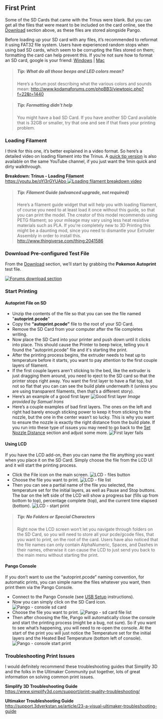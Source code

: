 
## First Print

Some of the SD Cards that came with the Trinus were blank. But you can get all the files that were meant to be included on the card online, see the [Download](#download-it) section above, as these files are stored alongside Pango.

Before loading up your SD card with any files, it’s recommended to reformat it using FAT32 file system. Users have experienced random stops when using bad SD cards, which seem to be corrupting the files stored on them; formatting the card can help prevent this. If you’re not sure how to format an SD card, google is your friend: [Windows](https://www.google.com/webhp?sourceid=chrome-instant&ion=1&espv=2&ie=UTF-8#q=How%20to%20format%20sd%20card%20windows) | [Mac](https://www.google.com/webhp?sourceid=chrome-instant&ion=1&espv=2&ie=UTF-8#q=How%20to%20format%20sd%20card%20mac)

> ##### Tip: What do all those beeps and LED colors mean?
> Here’s a forum post describing what the various colors and sounds mean:
<http://www.kodamaforums.com/phpBB3/viewtopic.php?f=22&t=1440>

<!-- -->

> ##### Tip: Formatting didn’t help
> You might have a bad SD Card. If you have another SD Card available that is 32GB or smaller, try that one and see if that fixes your printing problem.


### Loading Filament
I think for this one, it’s better explained in a video format. So here’s a detailed video on loading filament into the Trinus. A [quick tip version](https://youtu.be/7yxVfIXOCTI) is also available on the same YouTube channel, if you just want the 1min quick and dirty walkthrough.

**Breakdown: Trinus - Loading Filament** <br/>
[https://youtu.be/oYl3rGYUAbo
![Loading filament breakdown video](chapter-05-first-print/img/loading-filament-video-screenshot.png)
](https://youtu.be/oYl3rGYUAbo)


> ##### Tip: Filament Guide (advanced upgrade, not required)
> Here’s a filament guide widget that will help you with loading filament, of course you need to at least load it once without this guide, so that you can print the model. The creator of this model recommends using PETG filament; so your mileage may vary using less heat resistive materials such as PLA. If you're completely new to 3D Printing this might be a daunting mod, since you need to dismantle your Extruder Assembly in order to install this.
<http://www.thingiverse.com/thing:2041586>


### Download Pre-configured Test File
From the [Download](#download-it) section, we’ll start by grabbing the **Pokemon Autoprint** test file.

[![Forums download section](chapter-05-first-print/img/forums-downloads-essential-files.png)](#download-it)


### Start Printing

#### Autoprint File on SD

* Unzip the contents of the file so that you can see the file named "**autoprint.pcode**"
* Copy the **“autoprint.pcode”** file to the root of your SD Card.
* Remove the SD Card from your computer after the file completes writing.
* Now place the SD Card into your printer and push down until it clicks into place. This should cause the Printer to beep twice, telling you it found the "autoprint.pcode" file and it's starting the print.
* After the printing process begins, the extruder needs to heat up to temperature before it starts, you want to pay attention to the first couple layers of filament.
* If the first couple layers aren't sticking to the bed, like the extruder is just dragging them around, you need to eject to the SD card so that the printer stops right away. You want the first layer to have a flat top, but not so flat that you can can see the build plate underneath it (unless you are using transparent filaments, then that’s a different story).
* Here’s an example of a good first layer ![Good first layer](chapter-05-first-print/img/first-layer-pass_1_samuel_irons.jpg) *Image provided by Samuel Irons*</div>
* Here’s a couple examples of bad first layers. The ones on the left and right had barely enough sticking power to keep it from sticking to the nozzle, but the one in the center wasn’t so lucky. This is why you want to ensure the nozzle is exactly the right distance from the build plate. If you run into these type of issues you may need to go back to the [Set Nozzle Distance](#set-nozzle-distance) section and adjust some more. ![First layer fails](chapter-05-first-print/img/first-layer-fails.jpg)


#### Using LCD
If you have the LCD add-on, then you can name the file anything you want when you place it on the SD Card. Simply choose the file from the LCD UI and it will start the printing process.

* Click the File icon on the main screen. ![LCD - files button](chapter-05-first-print/img/lcd-main-file-btn.png)
* Choose the file you want to print. ![LCD - file list](chapter-05-first-print/img/lcd-file-list.png)
* Then you can see a partial name of the file you selected, the temperature set for the initial layers, as well as Pause and Stop buttons. The bar on the left side of the LCD will show a progress bar (fills up from bottom to top), percentage complete (top), and the current time elapsed (bottom). ![LCD - start print](chapter-05-first-print/img/lcd-print-start.png)

> ##### Tip: No Folders or Special Characters
> Right now the LCD screen won’t let you navigate through folders on the SD Card, so you will need to store all your pcde/gcode files, that you want to print, on the root of the card. Users have also noticed that the file names can only contain AlphaNumeric, Spaces, and Dashes in their names, otherwise it can cause the LCD to just send you back to the main menu without starting the print.

#### Pango Console
If you don’t want to use the “autoprint.pcode” naming convention, for automatic prints, you can simple name the files whatever you want, then print them via the Pango Console.

* Connect to the Pango Console (see [USB Setup](#setup-usb-connection) instructions).
* Now you can simply click on the SD Card icon. ![Pango - console sd card](chapter-05-first-print/img/pango-console-sdcard.png)
* Choose the file you want to print. ![Pango - sd card file list](chapter-05-first-print/img/pango-console-sdcard-filelist.png)
* Then after choosing the file, Pango will automatically close the console and start the printing process (might be a bug, not sure). So if you want to see what’s happening, you will need to re-open the console. At the start of the print you will just notice the Temperature set for the initial layers and the Heated Bed Temperature (bottom left of console). ![Pango - console start print](chapter-05-first-print/img/pango-console-start-printing.png)


### Troubleshooting Print Issues
I would definitely recommend these troubleshooting guides that Simplify 3D and the folks in the Ultimaker Community put together, lots of great information on solving common print issues.

**Simplify 3D Troubleshooting Guide** <br/>
<https://www.simplify3d.com/support/print-quality-troubleshooting/>

**Ultimaker Troubleshooting Guide** <br/>
<http://support.3dverkstan.se/article/23-a-visual-ultimaker-troubleshooting-guide>
